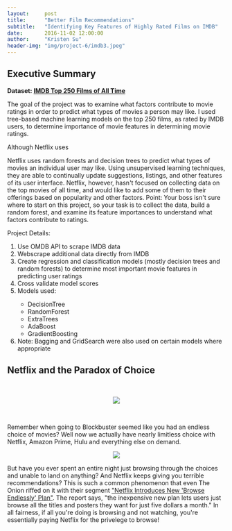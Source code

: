 ```yaml
---
layout:     post
title:      "Better Film Recommendations"
subtitle:   "Identifying Key Features of Highly Rated Films on IMDB"
date:       2016-11-02 12:00:00
author:     "Kristen Su"
header-img: "img/project-6/imdb3.jpeg"
---
```


<div>
<h2 class="section-heading">Executive Summary</h2>

  <p><b> Dataset: <a href="http://www.imdb.com/chart/top"> IMDB Top 250 Films of All Time </a> </b></p>
  <p> The goal of the project was to examine what factors contribute to movie ratings in order to predict what types of movies a person may like. I used tree-based machine learning models on the top 250 films, as rated by IMDB users, to determine importance of movie features in determining movie ratings. 

  Although Netflix uses

Netflix uses random forests and decision trees to predict what types of movies an individual user may like.
Using unsupervised learning techniques, they are able to continually update suggestions, listings, and other features of its user interface.
Netflix, however, hasn't focused on collecting data on the top movies of all time, and would like to add some of them to their offerings based on popularity and other factors.
Point: Your boss isn't sure where to start on this project, so your task is to collect the data, build a random forest, and examine its feature importances to understand what factors contribute to ratings.


  </p>

  <p>Project Details:
  <ol>
    <li> Use OMDB API to scrape IMDB data </li>
    <li> Webscrape additional data directly from IMDB </li>
    <li> Create regression and classification models (mostly decision trees and random forests) to determine most important movie features in predicting user ratings </li>
    <li>Cross validate model scores</li>
    <li>Models used:</li>
      <ul>
        <li>DecisionTree</li>
        <li>RandomForest</li>
        <li>ExtraTrees</li>
        <li>AdaBoost</li>
        <li>GradientBoosting</li>
      </ul>
      <li>Note: Bagging and GridSearch were also used on certain models where appropriate </li>
  </ol>

  

<h2 class="section-heading">Netflix and the Paradox of Choice</h2>
<p><br>
</p>

<div align = 'center'>  
    <a href="#">
      <img src="{{ site.baseurl }}/img/project-6/blockbuster.jpg"></a>
</div>

<p><br>
</p>

<p> Remember when going to Blockbuster seemed like you had an endless choice of movies? Well now we actually have nearly limitless choice with Netflix, Amazon Prime, Hulu and everything else on demand.
</p>

<div align = 'center'>  
    <a href="#">
      <img src="{{ site.baseurl }}/img/project-6/netflix.jpg"></a>
</div>
<p> But have you ever spent an entire night just browsing through the choices and unable to land on anything? And Netflix keeps giving you terrible recommendations? This is such a common phenomenon that even The Onion riffed on it with their segment <a href="http://www.theonion.com/video/netflix-introduces-new-browse-endlessly-plan-35308" target="_blank">"Netflix Introduces New 'Browse Endlessly' Plan"</a>. The report says, "the inexpensive new plan lets users just browse all the titles and posters they want for just five dollars a month." In all fairness, if all you're doing is browsing and not watching, you're essentially paying Netflix for the privelege to browse!
  

</p>
